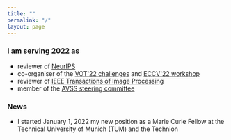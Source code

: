 ```yaml
---
title: ""
permalink: "/"
layout: page
---
```


### I am serving 2022 as
* reviewer of [NeurIPS](https://neurips.cc)
* co-organiser of the [VOT'22 challenges](https://www.votchallenge.net/vot2022/) and [ECCV'22 workshop](https://eccv2022.ecva.net)
* reviewer of [IEEE Transactions of Image Processing](https://signalprocessingsociety.org/publications-resources/ieee-transactions-image-processing)
* member of the [AVSS steering committee](http://www.avss2021.org)

### News
* I started January 1, 2022 my new position as a Marie Curie Fellow at the Technical University of Munich (TUM) and the Technion
